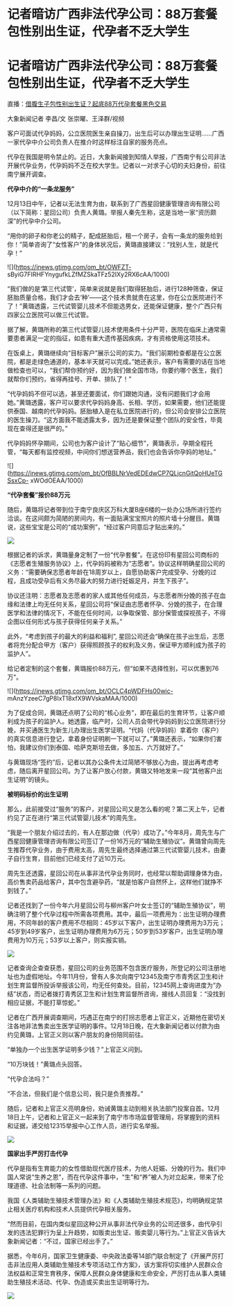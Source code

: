 # 记者暗访广西非法代孕公司：88万套餐包性别出生证，代孕者不乏大学生

# 记者暗访广西非法代孕公司：88万套餐包性别出生证，代孕者不乏大学生

直播：[借腹生子包性别出生证？起底88万代孕套餐黑色交易](https://news.qq.com/rain/a/RLV2023121800700400)

大象新闻记者 李昌/文 张崇曜、王泽群/视频

客户可面试代孕妈妈，公立医院医生亲自操刀，出生后可以办理出生证明……广西一家代孕中介公司负责人在推介时这样标注自家的服务亮点。

代孕在我国是明令禁止的。近日，大象新闻接到知情人举报，广西南宁有公司非法开展代孕业务，代孕妈妈不乏在校大学生。记者以一对求子心切的夫妇身份，前往南宁展开调查。

**代孕中介的“一条龙服务”**

12月13日中午，记者以无法生育为由，联系到了广西星回健康管理咨询有限公司（以下简称：星回公司）负责人黄璐。举报人秦先生称，这是当地一家“资历颇深”的代孕中介公司。

“用你的卵子和你老公的精子，配成胚胎后，租一个房子，会有一条龙的服务给到你！”简单咨询了“女性客户”的身体状况后，黄璐直接建议：“找别人生，就是代孕！”

![](https://inews.gtimg.com/om_bt/OWFZT-
sByiG7FIRHFYnygufkLZfMZSkaTFz52IXy2RX6cAA/1000)

“我们做的是‘第三代试管’，简单来说就是我们取得胚胎后，进行128种筛查，保证胚胎质量合格，我们才会去‘种’——这个技术贵就贵在这里，你在公立医院进行不了！”黄璐透露，三代试管婴儿技术不但能选男女，还能保证健康，整个广西只有四家公立医院可以做三代试管。

据了解，黄璐所称的第三代试管婴儿技术使用条件十分严苛，医院在临床上通常需要患者满足一定的指征，如患有重大遗传基因疾病，才有资格使用这项技术。

在饭桌上，黄璐继续向“目标客户”展示公司的实力。“我们前期检查都是在公立医院，都是走绿色通道的，基本半天就可以完成。”她还表示，客户有需要的话在当地做检查也可以，“我们帮你预约好，因为我们做全国市场，你要约哪个医生，我们就帮你们预约，省得再挂号、开单、排队了！”

“代孕妈妈不但可以选，甚至还要面试，你们跟她沟通，没有问题我们才会用她。”黄璐透露，客户可以要求代孕妈妈身高、长相、学历，如果需要，他们还能提供泰国、越南的代孕妈妈。胚胎植入是在私立医院进行的，但公司会安排公立医院的医生操刀。“这方面我不能透露太多，因为还是要保证整个团队的安全性，毕竟现在查得还是很严的。”

代孕妈妈怀孕期间，公司也为客户设计了“贴心细节”，黄璐表示，孕期全程托管，“每天都有监控视频，中间你们想送营养品，我们也会告诉你孕妈的地址。”

![](https://inews.gtimg.com/om_bt/OfBBLNrVedEDEdwCP7QLjcnGitQoHUeTGSsxCp-
xWOdOEAA/1000)

**“代孕套餐”报价88万元**

随后，黄璐将记者带到位于南宁良庆区万科大厦B座6楼的一处办公场所进行签约洽谈。在这间颇为简陋的房间内，有一面贴满宝宝照片的照片墙十分醒目。黄璐说，这些宝宝是公司的“成功案例”，“经过客户同意后才贴出来的。”

![](https://inews.gtimg.com/om_bt/O82XLUTwI74-lMq9bhhov4G4Y5zefrvJNouDhS6Sl9YVMAA/1000)

根据记者的诉求，黄璐量身定制了一份“代孕套餐”。在这份印有星回公司商标的《志愿者生殖服务协议》上，代孕妈妈被称为“志愿者”。协议这样明确星回公司的义务：“需要确保志愿者年龄在18周岁以上，自愿协助客户完成受孕、分娩的过程，且成功受孕后有义务尽最大的努力进行妊娠足月，并生下孩子”。

协议还注明：志愿者及志愿者的家人或其他任何成员，与志愿者所分娩的孩子在血缘和法律上均无任何关系，星回公司将“保证由志愿者怀孕、分娩的孩子，在合理医学和法律的情况下，不能在任何时间，以争取保管、部分保管或探视孩子，不得企图以任何形式与孩子获得任何亲子关系。”

此外，“考虑到孩子的最大的利益和福利”,
星回公司还会“确保在孩子出生后，志愿者将充分配合甲方（客户）获得照顾孩子的权利及义务，保证甲方顺利成为孩子的监护人”。

给记者定制的这个套餐，黄璐报价88万元，但“如果不选择性别，可以优惠到76万”。

![](https://inews.gtimg.com/om_bt/OCLC4pWDFHs00wic-
mAnzYzeeC7gP8IxT18xfX9WVskaMAA/1000)

为了促成合同，黄璐还点明了公司的“核心业务”，即在最后的生育环节，让客户顺利成为孩子的监护人。她透露，临产时，公司人员会带代孕妈妈到公立医院进行分娩，并买通医生为新生儿办理出生医学证明。“代妈（代孕妈妈）拿着你（客户）的真实信息进行登记，拿着身份证明刷一下就可以了。”黄璐还表示，“如果你们害怕，我建议你们到泰国、哈萨克斯坦去做，多加五、六万就好了。”

与黄璐现场“签约”后，记者以其办公条件太过简陋不够放心为由，提出再考虑考虑，随后离开星回公司。为了让客户放心付款，黄璐又特地发来一段“其他客户出生证明”的镜头。

**被明码标价的出生证明**

那么，此前接受过“服务”的客户，对星回公司又是怎么看的呢？第二天上午，记者约见了正在进行“第三代试管婴儿技术”的周先生。

“我是一个朋友介绍过去的，有人在那边做（代孕）成功了。”今年8月，周先生与广西星回健康管理咨询有限公司签订了一份16万元的“辅助生殖协议”。黄璐曾向周先生推荐代孕业务，由于费用太高，周先生最终选择通过第三代试管婴儿技术，由妻子自行生育，目前他们已经支付了近10万元。

周先生还透露，星回公司在从事非法代孕业务同时，也经常以帮助调理身体为由，高价售卖药品给客户，其中包含避孕药，“就是怕客户自然怀上，这样他们就挣不到钱了。”

记者还找到了一份今年六月星回公司与柳州客户叶女士签订的“辅助生殖协议”，明确注明了整个代孕过程中所需各项费用。其中，最后一项费用为：出生证明办理费用，不同年龄的客户费用不尽相同：45岁以下客户，出生证明办理费用为3万元；45岁到49岁客户，出生证明办理费用为6万元；50岁到53岁客户，出生证明办理费用为10万元；53岁以上客户，则实报实销。

![](https://inews.gtimg.com/om_bt/O7kfeF9RlfWw1CBrGZA-8qZ3iYGixoAsTdX8fLDTofaLIAA/1000)

记者查询企查查获悉，星回公司的业务范围不包含医疗服务，所登记的公司注册地址也为虚假地址。今年11月份，曾有人多次向南宁12345及南宁市青秀区卫生和计划生育监督所投诉举报该公司，均无任何查处。目前，12345网上查询进度为“办结”状态，而记者拨打青秀区卫生和计划生育监督所咨询，接线人员回复：“没找到相应证据，不能打草惊蛇。”

记者在广西开展调查期间，巧遇正在南宁的打拐志愿者上官正义，近期他在密切关注各地非法售卖出生医学证明的事件。12月18日晚，在大象新闻记者以付款为由约见黄璐，上官正义则以客户朋友的身份陪同前往。

“单独办一个出生医学证明多少钱？”上官正义问到。

“10万块钱！”黄璐点头回答。

“代孕合法吗？”

“不合法，但我们是个信息公司，我只是负责推荐。”

随后，记者和上官正义亮明身份，劝诫黄璐主动到相关执法部门投案自首。12月18日上午，记者和上官正义一起来到了南宁市市场监督管理局，将掌握到的资料和证据，递交给12315举报中心工作人员，进行实名举报。

![](https://inews.gtimg.com/om_bt/Ok7M2HuZgCd1XFZaoSXsH05kwO0Ioe3ZeL_B3Zhdmkq_8AA/1000)

**国家出手严厉打击代孕**

代孕是指有生育能力的女性借助现代医疗技术，为他人妊娠、分娩的行为。我们中国人常说“生养之恩”，而在代孕这件事中，“生”和“养”被人为对立起来，带来了伦理道德、社会法制等一系列的问题。

我国《人类辅助生殖技术管理办法》和《人类辅助生殖技术规范》，均明确规定禁止相关医疗机构和技术人员提供代孕相关服务。

“然而目前，在国内类似星回这种公开从事非法代孕业务的公司还很多，由代孕引发的违法犯罪行为呈上升趋势，如贩卖出生证、贩卖婴儿等行为。”上官正义告诉大象新闻记者：“不过，国家已经出手了。”

据悉，今年6月，国家卫生健康委、中央政法委等14部门联合制定了《开展严厉打击非法应用人类辅助生殖技术专项活动工作方案》，该方案将切实维护人民群众合法权益和正常生育秩序，保障人民群众身体健康和生命安全，严厉打击从事人类辅助生殖技术活动、代孕、伪造或买卖出生证明等行为。

![](https://inews.gtimg.com/om_bt/O6LgYDU7XX9_XPvE92lbXTUKFWkoXrd1XFWnyAmZP9cjAAA/1000)

